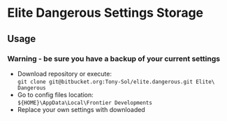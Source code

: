 # Elite Dangerous Settings Storage

## Usage

### Warning - be sure you have a backup of your current settings

  * Download repository or execute:  
	```git clone git@bitbucket.org:Tony-Sol/elite.dangerous.git Elite\ Dangerous```  
  * Go to config files location:  
	```${HOME}\AppData\Local\Frontier Developments```  
  * Replace your own settings with downloaded

